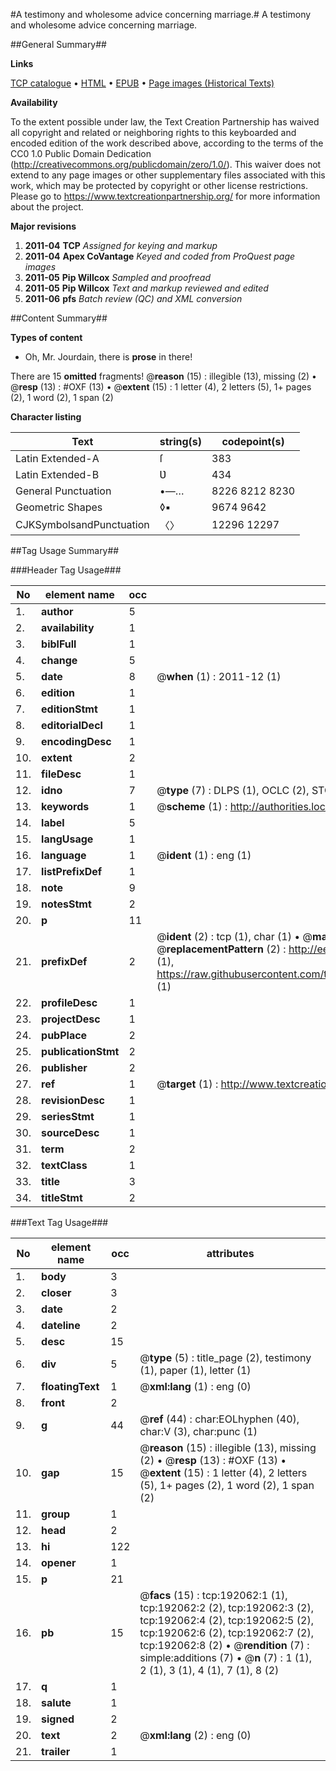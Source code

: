 #A testimony and wholesome advice concerning marriage.#
A testimony and wholesome advice concerning marriage.

##General Summary##

**Links**

[TCP catalogue](http://www.ota.ox.ac.uk/tcp/)  • 
[HTML](http://tei.it.ox.ac.uk/tcp/Texts-HTML/free/B10/B10121.html)  • 
[EPUB](http://tei.it.ox.ac.uk/tcp/Texts-EPUB/free/B10/B10121.epub) • 
[Page images (Historical Texts)](https://historicaltexts.jisc.ac.uk/eebo-80924276e)

**Availability**

To the extent possible under law, the Text Creation Partnership has waived all copyright and related or neighboring rights to this keyboarded and encoded edition of the work described above, according to the terms of the CC0 1.0 Public Domain Dedication (http://creativecommons.org/publicdomain/zero/1.0/). This waiver does not extend to any page images or other supplementary files associated with this work, which may be protected by copyright or other license restrictions. Please go to https://www.textcreationpartnership.org/ for more information about the project.

**Major revisions**

1. __2011-04__ __TCP__ *Assigned for keying and markup*
1. __2011-04__ __Apex CoVantage__ *Keyed and coded from ProQuest page images*
1. __2011-05__ __Pip Willcox__ *Sampled and proofread*
1. __2011-05__ __Pip Willcox__ *Text and markup reviewed and edited*
1. __2011-06__ __pfs__ *Batch review (QC) and XML conversion*

##Content Summary##

**Types of content**

  * Oh, Mr. Jourdain, there is **prose** in there!

There are 15 **omitted** fragments! 
 @__reason__ (15) : illegible (13), missing (2)  •  @__resp__ (13) : #OXF (13)  •  @__extent__ (15) : 1 letter (4), 2 letters (5), 1+ pages (2), 1 word (2), 1 span (2)

**Character listing**


|Text|string(s)|codepoint(s)|
|---|---|---|
|Latin Extended-A|ſ|383|
|Latin Extended-B|Ʋ|434|
|General Punctuation|•—…|8226 8212 8230|
|Geometric Shapes|◊▪|9674 9642|
|CJKSymbolsandPunctuation|〈〉|12296 12297|

##Tag Usage Summary##

###Header Tag Usage###

|No|element name|occ|attributes|
|---|---|---|---|
|1.|__author__|5||
|2.|__availability__|1||
|3.|__biblFull__|1||
|4.|__change__|5||
|5.|__date__|8| @__when__ (1) : 2011-12 (1)|
|6.|__edition__|1||
|7.|__editionStmt__|1||
|8.|__editorialDecl__|1||
|9.|__encodingDesc__|1||
|10.|__extent__|2||
|11.|__fileDesc__|1||
|12.|__idno__|7| @__type__ (7) : DLPS (1), OCLC (2), STC (2), EEBO-CITATION (1), VID (1)|
|13.|__keywords__|1| @__scheme__ (1) : http://authorities.loc.gov/ (1)|
|14.|__label__|5||
|15.|__langUsage__|1||
|16.|__language__|1| @__ident__ (1) : eng (1)|
|17.|__listPrefixDef__|1||
|18.|__note__|9||
|19.|__notesStmt__|2||
|20.|__p__|11||
|21.|__prefixDef__|2| @__ident__ (2) : tcp (1), char (1)  •  @__matchPattern__ (2) : ([0-9\-]+):([0-9IVX]+) (1), (.+) (1)  •  @__replacementPattern__ (2) : http://eebo.chadwyck.com/downloadtiff?vid=$1&page=$2 (1), https://raw.githubusercontent.com/textcreationpartnership/Texts/master/tcpchars.xml#$1 (1)|
|22.|__profileDesc__|1||
|23.|__projectDesc__|1||
|24.|__pubPlace__|2||
|25.|__publicationStmt__|2||
|26.|__publisher__|2||
|27.|__ref__|1| @__target__ (1) : http://www.textcreationpartnership.org/docs/. (1)|
|28.|__revisionDesc__|1||
|29.|__seriesStmt__|1||
|30.|__sourceDesc__|1||
|31.|__term__|2||
|32.|__textClass__|1||
|33.|__title__|3||
|34.|__titleStmt__|2||


###Text Tag Usage###

|No|element name|occ|attributes|
|---|---|---|---|
|1.|__body__|3||
|2.|__closer__|3||
|3.|__date__|2||
|4.|__dateline__|2||
|5.|__desc__|15||
|6.|__div__|5| @__type__ (5) : title_page (2), testimony (1), paper (1), letter (1)|
|7.|__floatingText__|1| @__xml:lang__ (1) : eng (0)|
|8.|__front__|2||
|9.|__g__|44| @__ref__ (44) : char:EOLhyphen (40), char:V (3), char:punc (1)|
|10.|__gap__|15| @__reason__ (15) : illegible (13), missing (2)  •  @__resp__ (13) : #OXF (13)  •  @__extent__ (15) : 1 letter (4), 2 letters (5), 1+ pages (2), 1 word (2), 1 span (2)|
|11.|__group__|1||
|12.|__head__|2||
|13.|__hi__|122||
|14.|__opener__|1||
|15.|__p__|21||
|16.|__pb__|15| @__facs__ (15) : tcp:192062:1 (1), tcp:192062:2 (2), tcp:192062:3 (2), tcp:192062:4 (2), tcp:192062:5 (2), tcp:192062:6 (2), tcp:192062:7 (2), tcp:192062:8 (2)  •  @__rendition__ (7) : simple:additions (7)  •  @__n__ (7) : 1 (1), 2 (1), 3 (1), 4 (1), 7 (1), 8 (2)|
|17.|__q__|1||
|18.|__salute__|1||
|19.|__signed__|2||
|20.|__text__|2| @__xml:lang__ (2) : eng (0)|
|21.|__trailer__|1||
